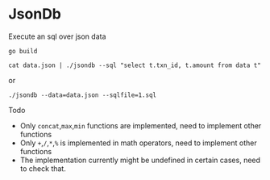JsonDb
==

Execute an sql over json data

`go build`
                                                                       
`cat data.json | ./jsondb --sql "select t.txn_id, t.amount from data t"`

or

`./jsondb --data=data.json --sqlfile=1.sql`


Todo
- Only `concat`,`max`,`min` functions are implemented, need to implement other functions
- Only `+`,`/`,`*`,`%` is implemented in math operators, need to implement other functions
- The implementation currently might be undefined in certain cases, need to check that.


